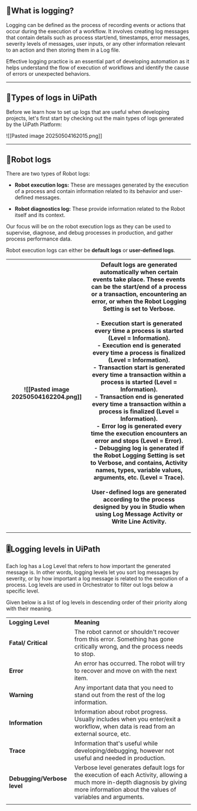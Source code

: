 ## 🤔What is logging?

Logging can be defined as the process of recording events or actions that occur during the execution of a workflow. It involves creating log messages that contain details such as process start/end, timestamps, error messages, severity levels of messages, user inputs, or any other information relevant to an action and then storing them in a Log file. 

Effective logging practice is an essential part of developing automation as it helps understand the flow of execution of workflows and identify the cause of errors or unexpected behaviors.

--- 

## 🌿Types of logs in UiPath

Before we learn how to set up logs that are useful when developing projects, let's first start by checking out the main types of logs generated by the UiPath Platform: 

![[Pasted image 20250504162015.png]]

----

## 🤖Robot logs

There are two types of Robot logs:

- **Robot execution logs:** These are messages generated by the execution of a process and contain information related to its behavior and user-defined messages. 

- **Robot diagnostics log:** These provide information related to the Robot itself and its context. 

Our focus will be on the robot execution logs as they can be used to supervise, diagnose, and debug processes in production, and gather process performance data.

Robot execution logs can either be **default logs** or **user-defined logs**.

| ![[Pasted image 20250504162204.png]] | **Default logs** are generated automatically when certain events take place. These events can be the start/end of a process or a transaction, encountering an error, or when the Robot Logging Setting is set to Verbose.<br><br>- **Execution start** is generated every time a process is started (Level = Information).<br>- **Execution end** is generated every time a process is finalized (Level = Information).<br>- **Transaction start** is generated every time a transaction within a process is started (Level = Information).<br>- **Transaction end** is generated every time a transaction within a process is finalized (Level = Information).<br>- **Error log** is generated every time the execution encounters an error and stops (Level = Error).<br>- **Debugging log** is generated if the Robot Logging Setting is set to Verbose, and contains, Activity names, types, variable values, arguments, etc. (Level = Trace).<br><br>**User-defined logs** are generated according to the process designed by you in Studio when using Log Message Activity or Write Line Activity. |
| ------------------------------------ | -------------------------------------------------------------------------------------------------------------------------------------------------------------------------------------------------------------------------------------------------------------------------------------------------------------------------------------------------------------------------------------------------------------------------------------------------------------------------------------------------------------------------------------------------------------------------------------------------------------------------------------------------------------------------------------------------------------------------------------------------------------------------------------------------------------------------------------------------------------------------------------------------------------------------------------------------------------------------------------------------------------------------------------------------------------------------------------------------------- |

---

## 🎚️Logging levels in UiPath

Each log has a Log Level that refers to how important the generated message is. In other words, logging levels let you sort log messages by severity, or by how important a log message is related to the execution of a process. Log levels are used in Orchestrator to filter out logs below a specific level.

Given below is a list of log levels in descending order of their priority along with their meaning.

|                             |                                                                                                                                                                                          |
| --------------------------- | ---------------------------------------------------------------------------------------------------------------------------------------------------------------------------------------- |
| **Logging Level**           | **Meaning**                                                                                                                                                                              |
| **Fatal/ Critical**         | The robot cannot or shouldn't recover from this error. Something has gone critically wrong, and the process needs to stop.                                                               |
| **Error**                   | An error has occurred. The robot will try to recover and move on with the next item.                                                                                                     |
| **Warning**                 | Any important data that you need to stand out from the rest of the log information.                                                                                                      |
| **Information**             | Information about robot progress. Usually includes when you enter/exit a workflow, when data is read from an external source, etc.                                                       |
| **Trace**                   | Information that's useful while developing/debugging, however not useful and needed in production.                                                                                       |
| **Debugging/Verbose level** | Verbose level generates default logs for the execution of each Activity, allowing a much more in-depth diagnosis by giving more information about the values of variables and arguments. |
|                             |                                                                                                                                                                                          |